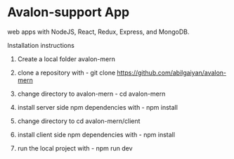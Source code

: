 # Avalon-support App
web apps with NodeJS, React, Redux, Express, and MongoDB. 


Installation instructions

1) Create a local folder  avalon-mern

2) clone a repository with -  git clone https://github.com/abilgaiyan/avalon-mern

3) change directory to avalon-mern - cd avalon-mern

4) install server side npm dependencies with - npm install

5) change directory to cd avalon-mern/client 

6) install client side npm dependencies  with - npm install

7) run the local project with - npm run dev


